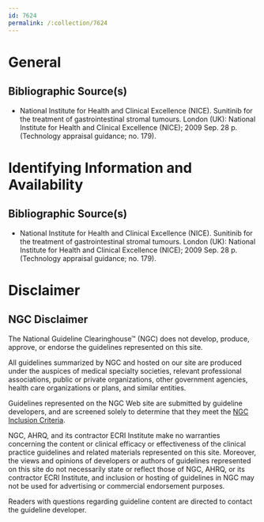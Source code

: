 ```yaml
---
id: 7624
permalink: /:collection/7624
---
```


# General

## Bibliographic Source(s)

- National Institute for Health and Clinical Excellence (NICE). Sunitinib for the treatment of gastrointestinal stromal tumours. London (UK): National Institute for Health and Clinical Excellence (NICE); 2009 Sep. 28 p. (Technology appraisal guidance; no. 179).

# Identifying Information and Availability

## Bibliographic Source(s)

- National Institute for Health and Clinical Excellence (NICE). Sunitinib for the treatment of gastrointestinal stromal tumours. London (UK): National Institute for Health and Clinical Excellence (NICE); 2009 Sep. 28 p. (Technology appraisal guidance; no. 179).

# Disclaimer

## NGC Disclaimer

The National Guideline Clearinghouse™ (NGC) does not develop, produce, approve, or endorse the guidelines represented on this site.

All guidelines summarized by NGC and hosted on our site are produced under the auspices of medical specialty societies, relevant professional associations, public or private organizations, other government agencies, health care organizations or plans, and similar entities.

Guidelines represented on the NGC Web site are submitted by guideline developers, and are screened solely to determine that they meet the [NGC Inclusion Criteria](/help-and-about/summaries/inclusion-criteria).

NGC, AHRQ, and its contractor ECRI Institute make no warranties concerning the content or clinical efficacy or effectiveness of the clinical practice guidelines and related materials represented on this site. Moreover, the views and opinions of developers or authors of guidelines represented on this site do not necessarily state or reflect those of NGC, AHRQ, or its contractor ECRI Institute, and inclusion or hosting of guidelines in NGC may not be used for advertising or commercial endorsement purposes.

Readers with questions regarding guideline content are directed to contact the guideline developer.


